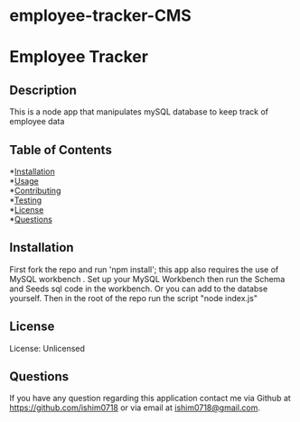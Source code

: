 # employee-tracker-CMS
  # Employee Tracker
  

  ## Description
  This is a node app that manipulates mySQL database to keep track of employee data

  ## Table of Contents
  *[Installation](#installation)  
  *[Usage](#usage)  
  *[Contributing](#contributing)  
  *[Testing](#testing)  
  *[License](#license)  
  *[Questions](#questions)  

  ## Installation
  First fork the repo and run 'npm install'; this app also requires the use of MySQL workbench . Set up your MySQL Workbench then run the Schema and Seeds sql code in the workbench. Or you can add to the databse yourself. Then in the root of the repo run the script "node index.js"


  ## License
  License: Unlicensed
  
  
  ## Questions
  If you have any question regarding this application contact me via Github at https://github.com/ishim0718 or via email at ishim0718@gmail.com.
